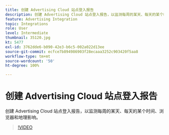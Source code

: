 ```yaml
---
title: 创建 Advertising Cloud 站点登入报告
description: 创建 Advertising Cloud 站点登入报告，以监测每周的某天、每天的某个时间、浏览器和地理影响。
feature: Advertising Integration
topic: Integrations
role: User
level: Intermediate
thumbnail: 35120.jpg
kt: 5477
exl-id: 3762dde6-b090-42e3-b6c5-002a022d13ee
source-git-commit: ecfce7b894986903f28ecaaa3252c903420f5aa8
workflow-type: tm+mt
source-wordcount: '50'
ht-degree: 100%

---
```


# 创建 Advertising Cloud 站点登入报告

创建 Advertising Cloud 站点登入报告，以监测每周的某天、每天的某个时间、浏览器和地理影响。

>[!VIDEO](https://video.tv.adobe.com/v/35120/?quality=12&learn=on)
